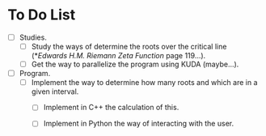 # To Do List

- [ ] Studies.
   - [ ] Study the ways of determine the roots over the critical line (**Edwards H.M. Riemann Zeta Function* page 119...).
   - [ ] Get the way to parallelize the program using KUDA (maybe...).
 - [ ] Program.
    - [ ] Implement the way to determine how many roots and which are in a given interval.
       - [ ] Implement in C++ the calculation of this.
       - [ ] Implement in Python the way of interacting with the user.



